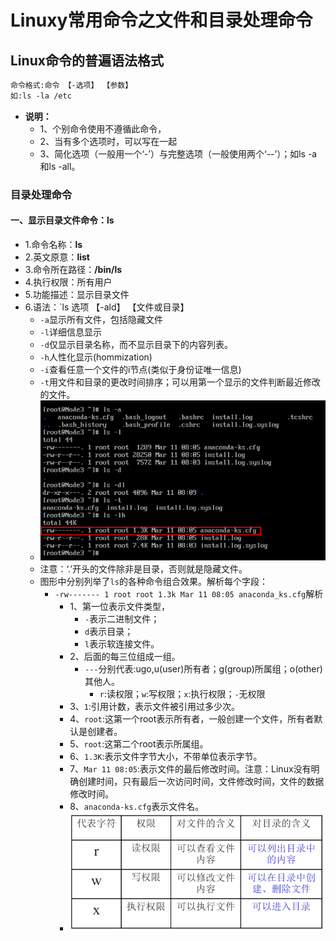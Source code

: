 # Linuxy常用命令之文件和目录处理命令
## Linux命令的普遍语法格式
```markdown
命令格式:命令 【-选项】 【参数】
如:ls -la /etc
```
- **说明：**
  - 1、个别命令使用不遵循此命令，
  - 2、当有多个选项时，可以写在一起
  - 3、简化选项（一般用一个‘-’）与完整选项（一般使用两个‘--’）；如ls -a和ls -all。
### 目录处理命令
#### 一、显示目录文件命令：ls
- 1.命令名称：**ls**
- 2.英文原意：**list**
- 3.命令所在路径：**/bin/ls**
- 4.执行权限：所有用户
- 5.功能描述：显示目录文件
- 6.语法：`ls 选项 【-ald】 【文件或目录】
  - `-a`显示所有文件，包括隐藏文件
  - `-l`详细信息显示
  - `-d`仅显示目录名称，而不显示目录下的内容列表。
  - `-h`人性化显示(hommization)
  - `-i`查看任意一个文件的i节点(类似于身份证唯一信息)
  - `-t`用文件和目录的更改时间排序；可以用第一个显示的文件判断最近修改的文件。
  - ![](https://github.com/stoneldp/Linux-base/blob/master/photo/ls.png)
  - 注意：‘.’开头的文件除非是目录，否则就是隐藏文件。
  - 图形中分别列举了`ls`的各种命令组合效果。解析每个字段：
    - `-rw------- 1 root root 1.3k Mar 11 08:05 anaconda_ks.cfg`解析
      - 1、第一位表示文件类型，
        - `-`表示二进制文件；
        - `d`表示目录；
        - `l`表示软连接文件。
      - 2、后面的每三位组成一组。
        - `---`分别代表:ugo,u(user)所有者；g(group)所属组；o(other)其他人。
          - `r`:读权限；`w`:写权限；`x`:执行权限；`-`无权限
      - 3、`1`:引用计数，表示文件被引用过多少次。
      - 4、`root`:这第一个root表示所有者，一般创建一个文件，所有者默认是创建者。
      - 5、`root`:这第二个root表示所属组。
      - 6、`1.3K`:表示文件字节大小，不带单位表示字节。
      - 7、`Mar 11 08:05`:表示文件的最后修改时间。注意：Linux没有明确创建时间，只有最后一次访问时间，文件修改时间，文件的数据修改时间。
      - 8、`anaconda-ks.cfg`表示文件名。
      - ![](https://github.com/stoneldp/Linux-base/blob/master/photo/%E6%96%87%E4%BB%B6%E6%9D%83%E9%99%90.png)